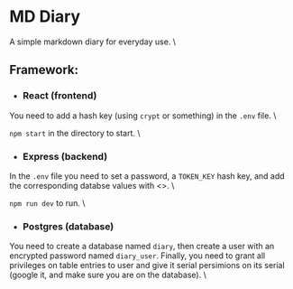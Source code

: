 # MD Diary

A simple markdown diary for everyday use. \

## Framework:

- ### React (frontend)
  
You need to add a hash key (using `crypt` or something) in the `.env` file. \

`npm start` in the directory to start. \

- ### Express (backend)

In the `.env` file you need to set a password, a `TOKEN_KEY` hash key, and add the corresponding databse values with <>. \

`npm run dev` to run. \

- ### Postgres (database)

You need to create a database named `diary`, then create a user with an encrypted password named `diary_user`. Finally, you need to grant all privileges on table entries to user and give it serial persimions on its serial (google it, and make sure you are on the database). \
